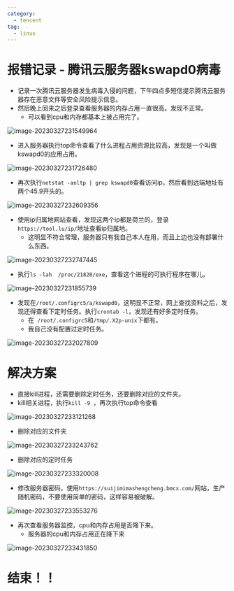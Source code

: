 ```yaml
---
category:
  - tencent
tag:
  - linux
---
```

# 报错记录 - 腾讯云服务器kswapd0病毒

- 记录一次腾讯云服务器发生病毒入侵的问题，下午四点多短信提示腾讯云服务器存在恶意文件等安全风险提示信息。
- 然后晚上回来之后登录查看服务器的内存占用一直很高。发现不正常。
  - 可以看到cpu和内存都基本上被占用完了。

![image-20230327231549964](./images/image-20230327231549964.png)

- 进入服务器执行top命令查看了什么进程占用资源比较高，发现是一个叫做kswapd0的应用占用。

![image-20230327231726480](./images/image-20230327231726480.png)

- 再次执行`netstat -anltp | grep kswapd0`查看访问ip，然后看到远端地址有两个45.9开头的。

![image-20230327232609356](./images/image-20230327232609356.png)

- 使用ip归属地网站查看，发现这两个ip都是荷兰的，登录`https://tool.lu/ip/`地址查看ip归属地。
  - 这明显不符合常理，服务器只有我自己本人在用，而且上边也没有部署什么东西。

![image-20230327232747445](./images/image-20230327232747445.png)

- 执行`ls -lah  /proc/21820/exe`，查看这个进程的可执行程序在哪儿。

![image-20230327231855739](./images/image-20230327231855739.png)

- 发现在`/root/.configrc5/a/kswapd0`，这明显不正常，网上查找资料之后，发现还得查看下定时任务。执行`crontab -l`，发现还有好多定时任务。
  - 在` /root/.configrc5`和`/tmp/.X2p-unix`下都有。
  - 我自己没有配置过定时任务。

![image-20230327232027809](./images/image-20230327232027809.png)

# 解决方案

- 直接kill进程，还需要删除定时任务，还要删除对应的文件夹。
- kill相关进程，执行`kill -9 `，再次执行top命令查看

![image-20230327233121268](./images/image-20230327233121268.png)

- 删除对应的文件夹

![image-20230327233243762](./images/image-20230327233243762.png)

- 删除对应的定时任务

![image-20230327233320008](./images/image-20230327233320008.png)

- 修改服务器密码，使用`https://suijimimashengcheng.bmcx.com/`网站，生产随机密码，不要使用简单的密码，这样容易被破解。

![image-20230327233553276](./images/image-20230327233553276.png)

- 再次查看服务器监控，cpu和内存占用是否降下来。
  - 服务器的cpu和内存占用正在降下来

![image-20230327233431850](./images/image-20230327233431850.png)





# 结束！！

